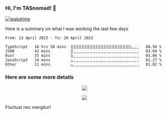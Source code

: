 ### Hi, I'm TASnomad! 👋

[![wakatime](https://wakatime.com/badge/user/82e597ff-c0a7-4114-bfdd-e029a18875ac.svg)](https://wakatime.com/@82e597ff-c0a7-4114-bfdd-e029a18875ac)

Here is a summary on what I was working the last few days
<!--START_SECTION:waka-->

```text
From: 13 April 2023 - To: 20 April 2023

TypeScript   16 hrs 58 mins  ⣿⣿⣿⣿⣿⣿⣿⣿⣿⣿⣿⣿⣿⣿⣿⣿⣿⣿⣿⣿⣿⣿⣄⣀⣀   88.56 %
JSON         42 mins         ⣿⣀⣀⣀⣀⣀⣀⣀⣀⣀⣀⣀⣀⣀⣀⣀⣀⣀⣀⣀⣀⣀⣀⣀⣀   03.69 %
Rust         35 mins         ⣷⣀⣀⣀⣀⣀⣀⣀⣀⣀⣀⣀⣀⣀⣀⣀⣀⣀⣀⣀⣀⣀⣀⣀⣀   03.06 %
JavaScript   14 mins         ⣤⣀⣀⣀⣀⣀⣀⣀⣀⣀⣀⣀⣀⣀⣀⣀⣀⣀⣀⣀⣀⣀⣀⣀⣀   01.27 %
Other        11 mins         ⣤⣀⣀⣀⣀⣀⣀⣀⣀⣀⣀⣀⣀⣀⣀⣀⣀⣀⣀⣀⣀⣀⣀⣀⣀   01.02 %
```

<!--END_SECTION:waka-->

### Here are some more details
<p align="center">
  <a href="https://github.com/TASnomad">
    <img align="center" src="https://github-readme-stats.vercel.app/api?username=TASnomad&show_icons=true&theme=nord&count_private=true&include_all_commits=true" />
  </a>
</p>

<p align="center">
  <a href="https://github.com/TASnomad">
    <img align="center" src="https://github-readme-stats.vercel.app/api/top-langs/?username=TASnomad&layout=compact&theme=nord&langs_count=10" />
  </a>
</p>

Fluctuat nec mergitur!
